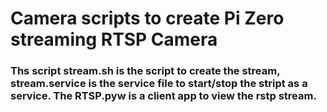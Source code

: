 # Camera scripts to create Pi Zero streaming RTSP Camera

### Ths script stream.sh is the script to create the stream, stream.service is the service file to start/stop the stript as a service. The RTSP.pyw is a client app to view the rstp stream. 
